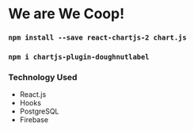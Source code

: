 # We are We Coop!

### `npm install --save react-chartjs-2 chart.js`

### `npm i chartjs-plugin-doughnutlabel`

### Technology Used

- React.js
- Hooks
- PostgreSQL
- Firebase
